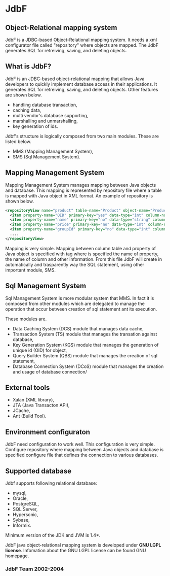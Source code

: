 # JdbF
## Object-Relational mapping system

JdbF is a JDBC-based Object-Relational mapping system. It needs a xml configurator file called "repository" where objects are mapped. The JdbF generates SQL for retreiving, saving, and deleting objects.

## What is JdbF?

JdbF is an JDBC-based object-relational mapping that allows Java developers to quickly implement database access in their applications. It generates SQL for retreiving, saving, and deleting objects. Other features are shown below.

- handling database transaction,
- caching data,
- multi vendor's database supporting,
- marshalling and unmarshalling,
- key generation of ids.

Jdbf's structure is logically composed from two main modules. These are listed below.
- MMS (Mapping Management System),
- SMS (Sql Management System).

## Mapping Management System

Mapping Management System manages mapping between Java objects and database. This mapping is represented by repository file where a table is mapped with Java object in XML format. An example of repository is shown below.

```XML
<repositoryView name="product" table-name="Product" object-name="Product" database-name="jdbf">
  <item property-name="OID" primary-key="yes" data-type="int" column-name="id" />
  <item property-name="name" primary-key="no" data-type="string" column-name="name" />
  <item property-name="price" primary-key="no" data-type="int" column-name="price" />          
  <item property-name="groupId" primary-key="no" data-type="int" column-name="group_id" />          
  ....
</repositoryView>
```
	  
Mapping is very simple. Mapping between column table and property of Java object is specified with tag <item/> where is specified the name of property, the name of column and other information. From this file JdbF will create in automatically and trasparently way the SQL statement, using other important module, SMS.

## Sql Management System

Sql Management System is more modular system that MMS. In fact it is composed from other modules which are delegated to manage the operation that occur between creation of sql statement ant its execution.

These modules are.

- Data Caching System (DCS) module that manages data cache,
- Transaction System (TS) module that manages the transation against database,
- Key Generation System (KGS) module that manages the generation of unique id (OID) for object,
- Query Builder System (QBS) module that manages the creation of sql statement,
- Database Connection System (DCoS) module that manages the creation and usage of database connection/

## External tools

- Xalan (XML library),
- JTA (Java Transacton API),
- JCache,
- Ant (Build Tool).

## Environment configuraton

JdbF need configuration to work well. This configuration is very simple. Configure repository where mapping between Java objects and database is specified
configure file that defines the connection to various databases.

## Supported database
Jdbf supports following relational database:
- mysql,
- Oracle,
- PostgreSQL,
- SQL Server,
- Hypersonic,
- Sybase,
- Informix.

Minimum version of the JDK and JVM is 1.4*.

JdbF java object-relational mapping system is developed under **GNU LGPL license**. Infomation about the GNU LGPL license can be found GNU homepage.

### JdbF Team 2002-2004

